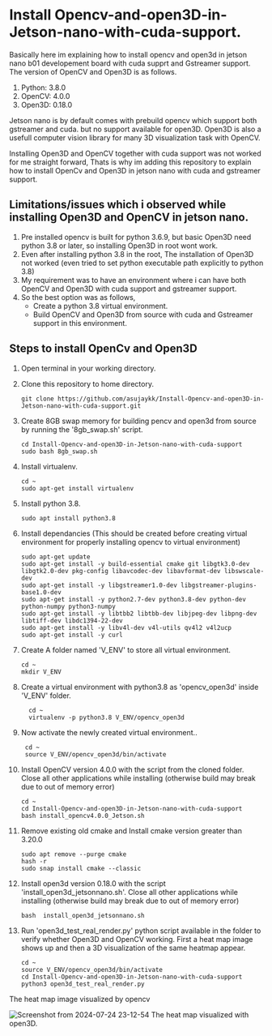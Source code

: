 # Install Opencv-and-open3D-in-Jetson-nano-with-cuda-support.
Basically here im explaining how to install opencv and open3d in jetson nano b01 developement board with cuda supprt and Gstreamer support.
The version of OpenCV and Open3D is as follows. 
   1. Python: 3.8.0 
   2. OpenCV: 4.0.0
   3. Open3D: 0.18.0

Jetson nano is by default comes with prebuild opencv which support both gstreamer and cuda. but no support available for open3D.
Open3D is also a usefull computer vision library for many 3D visualization task with OpenCV.

Installing Open3D and OpenCV together with cuda support was not worked for me straight forward, Thats is why im adding this repository to explain how to install OpenCv and Open3D in jetson nano with cuda and gstreamer support.

## Limitations/issues which i observed while installing Open3D and OpenCV in jetson nano.
1. Pre installed opencv is built for python 3.6.9, but basic Open3D need python 3.8 or later, so installing Open3D in root wont work.
2. Even after installing python 3.8 in the root, The installation of Open3D not worked (even tried to set python executable path explicitly to python 3.8)
3. My requirement was to have an environment where i can have both OpenCV and Open3D with cuda support and gstreamer support.
4. So the best option was as follows,
   * Create a python 3.8 virtual environment.
   * Build OpenCV and Open3D from source with cuda and Gstreamer support in this environment.
  
## Steps to install OpenCv and Open3D
1. Open terminal in your working directory.
2. Clone this repository to home directory.

       git clone https://github.com/asujaykk/Install-Opencv-and-open3D-in-Jetson-nano-with-cuda-support.git

3. Create 8GB swap memory for building pencv and open3d from source by running the '8gb_swap.sh' script.

       cd Install-Opencv-and-open3D-in-Jetson-nano-with-cuda-support
       sudo bash 8gb_swap.sh
4. Install virtualenv.

       cd ~
       sudo apt-get install virtualenv
5. Install python 3.8.

       sudo apt install python3.8
6. Install dependancies (This should be created before creating virtual environment for properly installing opencv to virtual environment)

       sudo apt-get update
       sudo apt-get install -y build-essential cmake git libgtk3.0-dev libgtk2.0-dev pkg-config libavcodec-dev libavformat-dev libswscale-dev
       sudo apt-get install -y libgstreamer1.0-dev libgstreamer-plugins-base1.0-dev
       sudo apt-get install -y python2.7-dev python3.8-dev python-dev python-numpy python3-numpy
       sudo apt-get install -y libtbb2 libtbb-dev libjpeg-dev libpng-dev libtiff-dev libdc1394-22-dev
       sudo apt-get install -y libv4l-dev v4l-utils qv4l2 v4l2ucp
       sudo apt-get install -y curl
7.  Create A folder named 'V_ENV' to store all virtual environment.

        cd ~
        mkdir V_ENV
8. Create a virtual environment with python3.8 as 'opencv_open3d' inside 'V_ENV' folder.

         cd ~
         virtualenv -p python3.8 V_ENV/opencv_open3d
9. Now activate the newly created virtual environment..
   
        cd ~
        source V_ENV/opencv_open3d/bin/activate
   
10. Install OpenCV version 4.0.0 with the script from the cloned folder.
    Close all other applications while installing (otherwise build may break due to out of memory error)

        cd ~
        cd Install-Opencv-and-open3D-in-Jetson-nano-with-cuda-support
        bash install_opencv4.0.0_Jetson.sh
    
11. Remove existing old cmake and Install cmake version greater than 3.20.0

        sudo apt remove --purge cmake
        hash -r
        sudo snap install cmake --classic
        
12. Install open3d version 0.18.0 with the script 'install_open3d_jetsonnano.sh'.
    Close all other applications while installing (otherwise build may break due to out of memory error)
    
        bash  install_open3d_jetsonnano.sh
13. Run 'open3d_test_real_render.py' python script available in the folder to verify whether Open3D and OpenCV working.
    First a heat map image shows up and then a 3D visualization of the same heatmap appear.

        cd ~
        source V_ENV/opencv_open3d/bin/activate
        cd Install-Opencv-and-open3D-in-Jetson-nano-with-cuda-support
        python3 open3d_test_real_render.py
    
The heat map image visualized by opencv
    
![Screenshot from 2024-07-24 23-12-54](https://github.com/user-attachments/assets/78e6c7e5-235d-4597-9a03-3cbdb7f7f38f)
The heat map visualized with open3D.
    





     
 

